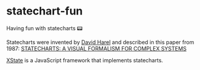 # statechart-fun
Having fun with statecharts 📟

Statecharts were invented by [David Harel](https://en.wikipedia.org/wiki/David_Harel) and described in this paper from 1987:
[STATECHARTS: A VISUAL FORMALISM FOR COMPLEX SYSTEMS](https://www.inf.ed.ac.uk/teaching/courses/seoc/2005_2006/resources/statecharts.pdf)

[XState](https://xstate.js.org/docs/) is a JavaScript framework that implements statecharts.
